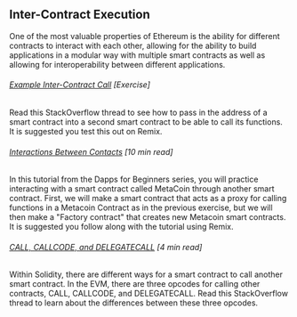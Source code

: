 ## Inter-Contract Execution

One of the most valuable properties of Ethereum is the ability for different contracts to interact with each other, allowing for the ability to build applications in a modular way with multiple smart contracts as well as allowing for interoperability between different applications.

###### [Example Inter-Contract Call](https://ethereum.stackexchange.com/questions/1599/basic-example-of-interaction-between-2-contracts) \[Exercise\]

Read this StackOverflow thread to see how to pass in the address of a smart contract into a second smart contract to be able to call its functions.  It is suggested you test this out on Remix.

###### [Interactions Between Contacts](https://dappsforbeginners.wordpress.com/tutorials/interactions-between-contracts/) \[10 min read\]

In this tutorial from the Dapps for Beginners series, you will practice interacting with a smart contract called MetaCoin through another smart contract.  First, we will make a smart contract that acts as a proxy for calling functions in a Metacoin Contract as in the previous exercise, but we will then make a "Factory contract" that creates new Metacoin smart contracts.  It is suggested you follow along with the tutorial using Remix.

###### [CALL, CALLCODE, and DELEGATECALL](https://ethereum.stackexchange.com/questions/3667/difference-between-call-callcode-and-delegatecall) \[4 min read\]

Within Solidity, there are different ways for a smart contract to call another smart contract.  In the EVM, there are three opcodes for calling other contracts, CALL, CALLCODE, and DELEGATECALL.  Read this StackOverflow thread to learn about the differences between these three opcodes.

